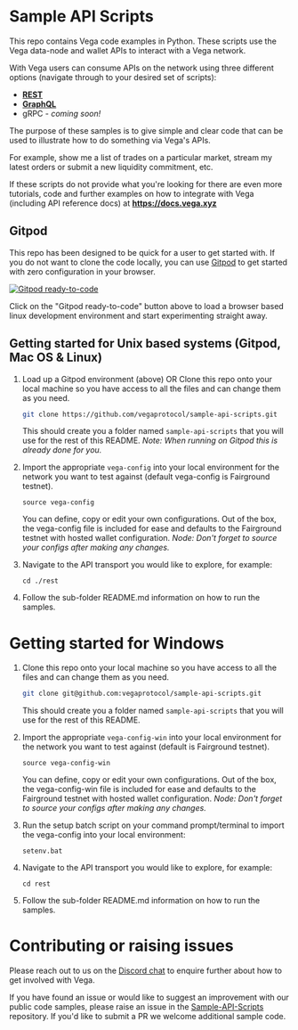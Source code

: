 
# Sample API Scripts

This repo contains Vega code examples in Python. These scripts use the Vega data-node and wallet APIs to interact with a Vega network.

With Vega users can consume APIs on the network using three different options (navigate through to your desired set of scripts):
 
 * **[REST](./rest#readme)**
 * **[GraphQL](./graphql#readme)**
 * gRPC - *coming soon!*
 
The purpose of these samples is to give simple and clear code that can be used to illustrate how to do something via Vega's APIs. 

For example, show me a list of trades on a particular market, stream my latest orders or submit a new liquidity commitment, etc. 

If these scripts do not provide what you're looking for there are even more tutorials, code and further examples on how to integrate with Vega (including API reference docs) at **https://docs.vega.xyz**

## Gitpod

This repo has been designed to be quick for a user to get started with. If you do not want to clone the code locally, you can use [Gitpod](https://gitpod.io/) to get started with zero configuration in your browser.

[![Gitpod ready-to-code](https://img.shields.io/badge/Gitpod-ready--to--code-blue?logo=gitpod)](https://gitpod.io/#https://github.com/vegaprotocol/sample-api-scripts)

Click on the "Gitpod ready-to-code" button above to load a browser based linux development environment and start experimenting straight away.

## Getting started for Unix based systems (Gitpod, Mac OS & Linux)

1. Load up a Gitpod environment (above) OR Clone this repo onto your local machine so you have access to all the files and can change them as you need.
    ```bash
    git clone https://github.com/vegaprotocol/sample-api-scripts.git
    ```
    This should create you a folder named `sample-api-scripts` that you will use for the rest of this README. 
    *Note: When running on Gitpod this is already done for you.*
    
1. Import the appropriate `vega-config` into your local environment for the network you want to test against (default vega-config is Fairground testnet). 
   ```
   source vega-config
   ```
   You can define, copy or edit your own configurations. Out of the box, the vega-config file is included for ease and defaults to the Fairground testnet with hosted wallet configuration. *Node: Don't forget to source your configs after making any changes.*
   
1. Navigate to the API transport you would like to explore, for example:
   ```
   cd ./rest
   ```
   
1. Follow the sub-folder README.md information on how to run the samples.
   
# Getting started for Windows

1. Clone this repo onto your local machine so you have access to all the files and can change them as you need.
    ```bash
    git clone git@github.com:vegaprotocol/sample-api-scripts.git
    ```
    This should create you a folder named `sample-api-scripts` that you will use for the rest of this README.
    
1. Import the appropriate `vega-config-win` into your local environment for the network you want to test against (default is Fairground testnet). 
   ```
   source vega-config-win
   ```
   You can define, copy or edit your own configurations. Out of the box, the vega-config-win file is included for ease and defaults to the Fairground testnet with hosted wallet configuration. *Node: Don't forget to source your configs after making any changes.*
   
1. Run the setup batch script on your command prompt/terminal to import the vega-config into your local environment: 
   ```
   setenv.bat
   ```
   
1. Navigate to the API transport you would like to explore, for example:
   ```
   cd rest
   ```
   
1. Follow the sub-folder README.md information on how to run the samples.

# Contributing or raising issues

Please reach out to us on the [Discord chat](https://discord.gg/bkAF3Tu) to enquire further about how to get involved with Vega.

If you have found an issue or would like to suggest an improvement with our public code samples, please raise an issue in the [Sample-API-Scripts](https://github.com/vegaprotocol/sample-api-scripts/) repository. If you'd like to submit a PR we welcome additional sample code.
